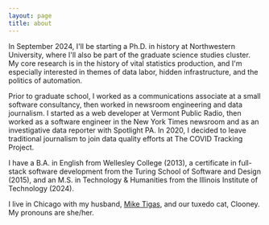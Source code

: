 ```yaml
---
layout: page
title: about
---
```


In September 2024, I'll be starting a Ph.D. in history at Northwestern University, where I'll also be part of the graduate science studies cluster. My core research is in the history of vital statistics production, and I'm especially interested in themes of data labor, hidden infrastructure, and the politics of automation.

Prior to graduate school, I worked as a communications associate at a small software consultancy, then worked in newsroom engineering and data journalism. I started as a web developer at Vermont Public Radio, then worked as a software engineer in the New York Times newsroom and as an investigative data reporter with Spotlight PA. In 2020, I decided to leave traditional journalism to join data quality efforts at The COVID Tracking Project. 

I have a B.A. in English from Wellesley College (2013), a certificate in full-stack software development from the Turing School of Software and Design (2015), and an M.S. in Technology & Humanities from the Illinois Institute of Technology (2024).

I live in Chicago with my husband, [Mike Tigas](https://mike.tig.as/), and our tuxedo cat, Clooney. My pronouns are she/her.